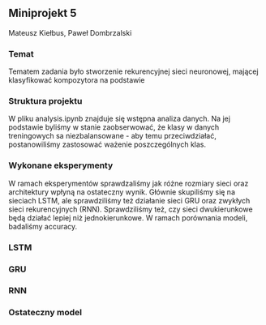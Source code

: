 ## Miniprojekt 5

Mateusz Kiełbus, Paweł Dombrzalski

### Temat

Tematem zadania było stworzenie rekurencyjnej sieci neuronowej, mającej klasyfikować kompozytora na podstawie

### Struktura projektu

W pliku analysis.ipynb znajduje się wstępna analiza danych. Na jej podstawie byliśmy w stanie zaobserwować, że klasy w danych treningowych sa niezbalansowane - aby temu przeciwdziałać, postanowiliśmy zastosować ważenie poszczególnych klas.

### Wykonane eksperymenty

W ramach eksperymentów sprawdzaliśmy jak różne rozmiary sieci oraz architektury wpłyną na ostateczny wynik. Głównie skupiliśmy się na sieciach LSTM, ale sprawdziliśmy też działanie sieci GRU oraz zwykłych sieci rekurencyjnych (RNN). Sprawdziliśmy też, czy sieci dwukierunkowe będą działać lepiej niż jednokierunkowe. W ramach porównania modeli, badaliśmy accuracy.


### LSTM

### GRU

### RNN



### Ostateczny model


